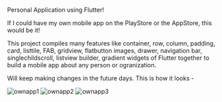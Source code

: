 Personal Application using Flutter!

If I could have my own mobile app on the PlayStore or the AppStore, this would be it!

This project compiles many features like container, row, column, padding, card, listtile, FAB, gridview, flatbutton images, drawer, navigation bar, singlechildscroll, listview builder, gradient widgets of Flutter together to build a mobile app about any person or ogranization.

Will keep making changes in the future days. This is how it looks - 


![ownapp1](https://user-images.githubusercontent.com/46220519/219031461-e97aeec3-0310-43b4-adfd-6ca086246ac9.png)
![ownapp2](https://user-images.githubusercontent.com/46220519/219031477-ae5ee7e9-368f-4847-b37e-6490a7aa0846.png)
![ownapp3](https://user-images.githubusercontent.com/46220519/219031485-375f0be1-e01e-4cbd-a569-6774603c7b9c.png)
